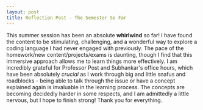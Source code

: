 ```yaml
---
layout: post
title: Reflection Post - The Semester So Far
---
```


This summer session has been an absolute **whirlwind** so far! I have found the content to be stimulating, challenging, and a wonderful way to explore a coding language I had never engaged with previously. The pace of the homework/new content/projects/exams is daunting, though I find that this immersive approach allows me to learn things more effectively. I am incredibly grateful for Professor Post and Subhankar's office hours, which have been absolutely *crucial* as I work through big and little snafus and roadblocks - being able to talk through the issue or have a concept explained again is invaluable in the learning process. The concepts are becoming decidedly harder in some respects, and I am admittedly a little nervous, but I hope to finish strong! Thank you for everything. 
